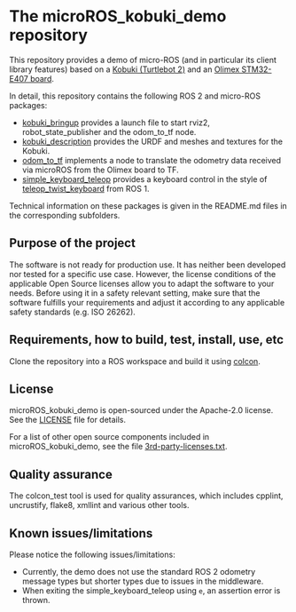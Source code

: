 # The microROS_kobuki_demo repository

This repository provides a demo of micro-ROS (and in particular its client library features) based on a [Kobuki (Turtlebot 2)](http://kobuki.yujinrobot.com/about2/) and an [Olimex STM32-E407 board](https://www.olimex.com/Products/ARM/ST/STM32-E407/open-source-hardware).

In detail, this repository contains the following ROS 2 and micro-ROS packages:

* [kobuki_bringup](kobuki_bringup/) provides a launch file to start rviz2, robot_state_publisher and the odom_to_tf node.
* [kobuki_description](kobuki_description/) provides the URDF and meshes and textures for the Kobuki.
* [odom_to_tf](odom_to_tf/) implements a node to translate the odometry data received via microROS from the Olimex board to TF.
* [simple_keyboard_teleop](simple_keyboard_teleop/) provides a keyboard control in the style of [teleop_twist_keyboard](http://wiki.ros.org/teleop_twist_keyboard) from ROS 1.

Technical information on these packages is given in the README.md files in the corresponding subfolders.

## Purpose of the project

The software is not ready for production use. It has neither been developed nor tested for a specific use case. However, the license conditions of the applicable Open Source licenses allow you to adapt the software to your needs. Before using it in a safety relevant setting, make sure that the software fulfills your requirements and adjust it according to any applicable safety standards (e.g. ISO 26262).

## Requirements, how to build, test, install, use, etc

Clone the repository into a ROS workspace and build it using [colcon](https://colcon.readthedocs.io/).

## License

microROS_kobuki_demo is open-sourced under the Apache-2.0 license. See the [LICENSE](LICENSE) file for details.

For a list of other open source components included in microROS_kobuki_demo, see the file [3rd-party-licenses.txt](3rd-party-licenses.txt).

## Quality assurance

The colcon_test tool is used for quality assurances, which includes cpplint, uncrustify, flake8, xmllint and various other tools.

## Known issues/limitations

Please notice the following issues/limitations:

* Currently, the demo does not use the standard ROS 2 odometry message types but shorter types due to issues in the middleware.
* When exiting the simple_keyboard_teleop using `e`, an assertion error is thrown.
